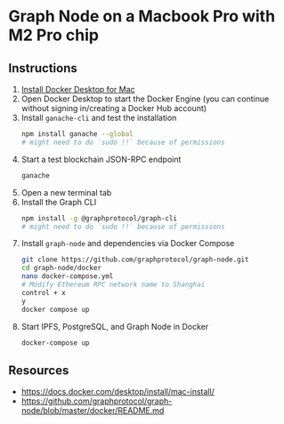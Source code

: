 # Graph Node on a Macbook Pro with M2 Pro chip
## Instructions
1. [Install Docker Desktop for Mac](https://docs.docker.com/desktop/install/mac-install/)
1. Open Docker Desktop to start the Docker Engine (you can continue without signing in/creating a Docker Hub account)
1. Install `ganache-cli` and test the installation
   ``` bash
   npm install ganache --global
   # might need to do `sudo !!` because of permissions
   ```
1. Start a test blockchain JSON-RPC endpoint
   ``` bash
   ganache
   ```
1. Open a new terminal tab
1. Install the Graph CLI
   ``` bash
   npm install -g @graphprotocol/graph-cli
   # might need to do `sudo !!` because of permissions
   ```
1. Install `graph-node` and dependencies via Docker Compose 
    ``` bash
    git clone https://github.com/graphprotocol/graph-node.git
    cd graph-node/docker
    nano docker-compose.yml
    # Modify Ethereum RPC network name to Shanghai
    control + x
    y
    docker compose up
    ```
1. Start IPFS, PostgreSQL, and Graph Node in Docker
    ``` bash
    docker-compose up
    ```
    
## Resources
* https://docs.docker.com/desktop/install/mac-install/
* https://github.com/graphprotocol/graph-node/blob/master/docker/README.md
